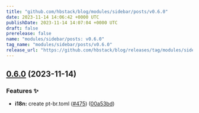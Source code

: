 ```yaml
---
title: "github.com/hbstack/blog/modules/sidebar/posts/v0.6.0"
date: 2023-11-14 14:06:42 +0000 UTC
publishDate: 2023-11-14 14:07:04 +0000 UTC
draft: false
prerelease: false
name: "modules/sidebar/posts: v0.6.0"
tag_name: "modules/sidebar/posts/v0.6.0"
release_url: "https://github.com/hbstack/blog/releases/tag/modules/sidebar/posts/v0.6.0"
---
```


## [0.6.0](https://github.com/hbstack/blog/compare/modules/sidebar/posts/v0.5.4...modules/sidebar/posts/v0.6.0) (2023-11-14)


### Features ✨

* **i18n:** create pt-br.toml ([#475](https://github.com/hbstack/blog/issues/475)) ([00a53bd](https://github.com/hbstack/blog/commit/00a53bdaf70f0829433240e2ae8e097eb36aefa3))
